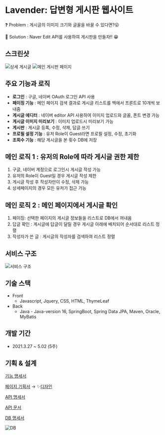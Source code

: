 # Lavender: 답변형 게시판 웹사이트

❓ Problem : 게시글의 이미지 크기와 글꼴을 바꿀 수 있다면?😮

💯 Solution : Naver Edit API를 사용하여 게시판을 만들자!! 😁


## 스크린샷
![상세 게시글](https://user-images.githubusercontent.com/102135011/177038924-654c34f9-7a87-470d-935c-2b39ccedeb8d.png)
![메인 게시판 페이지](https://user-images.githubusercontent.com/102135011/177038942-9c926b29-459f-4e36-a876-2ec94519d35f.png)


## 주요 기능과 로직

- **로그인** : 구글, 네이버 OAuth 로그인 API 사용
- **페이징 기능** : 메인 페이지 검색 결과로 게시글 리스트를 백에서 프론트로 10개씩 보내줌
- **게시글 에디터** : 네이버 editor API 사용하여 이미지 업로드와 글꼴, 폰트 변경 가능
- **게시글 이미지 미리보기** : 이미지 업로드시 미리보기 가능
- **게시판** : 게시글 등록, 수정, 삭제, 답글 쓰기
- **프로필 설정 기능** : 유저 Role이 Guest라면 프로필 설정, 수정, 초기화
- **조회수 기능** : 해당 게시글을 본 횟수 DB에 저장

## 메인 로직 1 : 유저의 Role에 따라 게시글 권한 제한
1. 구글, 네이버 계정으로 로그인시 게시글 작성 가능
2. 유저의 Role이 Guest일 경우 게시글 작성 제한
3. 게시글 작성 후 작성자만이 수정, 삭제 가능
4. 상세페이지의 경우 모든 유저가 접근 가능

## 메인 로직 2 : 메인 페이지에서 게시글 확인

1. 페이징: 선택한 페이지의 게시글 정보들을 리스트로 DB에서 꺼내옴
2. 답글 확인 : 게시글에 답글이 달릴 경우 게시글 아래에 배치되어 순서대로 리스트 정렬
3. 작성자가 쓴 글 : 게시글의 작성자를 검색하여 리스트 정렬

## 서비스 구조
![서비스 구조](https://user-images.githubusercontent.com/102135011/177359675-989ff0f6-41a6-4da5-9313-5705d0222293.jpg)


## 기술 스택

- Front
    - Javascript, Jquery, CSS, HTML, ThymeLeaf
- Back
    - Java - Java-version 16, SpringBoot, Spring Data JPA, Maven, Oracle, MyBatis


## 개발 기간

- 2021.3.27 ~ 5.02  (5주)
    

## 기획 & 설계

[기능 명세서](https://www.notion.so/4241cfb8aab64592af099f34b2ccb938)

[페이지 기획서](https://whimsical.com/8-MbpuashuB5aRgSKR6jM14A) → ✨[디자인](https://www.figma.com/file/1FrTtdMDvn53kDvS93GHBL/%EC%B9%B4%ED%8E%98?node-id=0%3A1)

[API 명세서](https://www.notion.so/API-0b0cbd9ff7eb46d4b4b21446bf20233d)

[API 문서](https://www.notion.so/API-f730b73b41b249a8a394cbbc4dc18213)

[DB 명세서](https://www.notion.so/DB-45d7f01cbc334d40968bd39d2dfe84ad)

![DB](https://user-images.githubusercontent.com/77563814/133954614-b1a28410-baac-4f6b-a1e0-3c35b5d5d93b.png)
